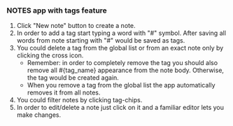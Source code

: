 ### NOTES app with tags feature

1. Click "New note" button to create a note.
2. In order to add a tag start typing a word with "#" symbol. After saving all words from note starting with "#" would be saved as tags. 
3. You could delete a tag from the global list or from an exact note only by clicking the cross icon. 
    - Remember: in order to completely remove the tag you should also remove all #{tag_name} appearance from the note body. Otherwise, the tag would be created again. 
    - When you remove a tag from the global list the app automatically removes it from all notes.
4. You could filter notes by clicking tag-chips.
5. In order to edit/delete a note just click on it and a familiar editor lets you make changes.